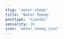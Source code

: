 ```yaml
---
slug: 'water-sheep'
title: 'Water Sheep'
posttype: 'niandai'
seniority: 20
icon: 'water_sheep_icon'
---
```

